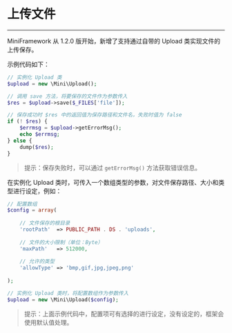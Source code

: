 # 上传文件

---

MiniFramework 从 1.2.0 版开始，新增了支持通过自带的 Upload 类实现文件的上传保存。

示例代码如下：

```php
// 实例化 Upload 类
$upload = new \Mini\Upload();

// 调用 save 方法，将要保存的文件作为参数传入
$res = $upload->save($_FILES['file']);

// 保存成功时 $res 中的返回值为保存路径和文件名，失败时值为 false
if (! $res) {
    $errmsg = $upload->getErrorMsg();
    echo $errmsg;
} else {
    dump($res);
}
```

> 提示：保存失败时，可以通过 `getErrorMsg()` 方法获取错误信息。

在实例化 Upload 类时，可传入一个数组类型的参数，对文件保存路径、大小和类型进行设定，例如：

```php
// 配置数组
$config = array(
    
    // 文件保存的根目录
    'rootPath'  => PUBLIC_PATH . DS . 'uploads',
    
    // 文件的大小限制（单位：Byte）
    'maxPath'   => 512000,
    
    // 允许的类型
    'allowType' => 'bmp,gif,jpg,jpeg,png'
    
);

// 实例化 Upload 类时，将配置数组作为参数传入
$upload = new \Mini\Upload($config);
```

> 提示：上面示例代码中，配置项可有选择的进行设定，没有设定的，框架会使用默认值处理。



